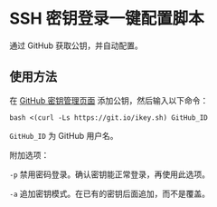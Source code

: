 # SSH 密钥登录一键配置脚本
通过 GitHub 获取公钥，并自动配置。

## 使用方法
在 [GitHub 密钥管理页面](https://github.com/settings/keys) 添加公钥，然后输入以下命令：
```
bash <(curl -Ls https://git.io/ikey.sh) GitHub_ID
```

`GitHub_ID` 为 GitHub 用户名。

附加选项：

`-p` 禁用密码登录。确认密钥能正常登录，再使用此选项。

`-a` 追加密钥模式。在已有的密钥后面追加，而不是覆盖。